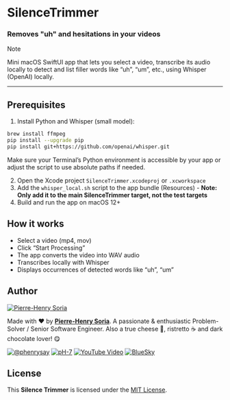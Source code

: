 # SilenceTrimmer

### Removes "uh" and hesitations in your videos

> [!Note]
> Mini macOS SwiftUI app that lets you select a video, transcribe its audio locally to detect and list filler words like “uh”, “um”, etc., using Whisper (OpenAI) locally.

---

## Prerequisites

1. Install Python and Whisper (small model):

```bash
brew install ffmpeg
pip install --upgrade pip
pip install git+https://github.com/openai/whisper.git
```

Make sure your Terminal’s Python environment is accessible by your app or adjust the script to use absolute paths if needed.

2. Open the Xcode project `SilenceTrimmer.xcodeproj` or `.xcworkspace`
3. Add the `whisper_local.sh` script to the app bundle (Resources) - **Note: Only add it to the main SilenceTrimmer target, not the test targets**
4. Build and run the app on macOS 12+

## How it works
* Select a video (mp4, mov)
* Click “Start Processing”
* The app converts the video into WAV audio
* Transcribes locally with Whisper
* Displays occurrences of detected words like “uh”, “um”

## Author

[![Pierre-Henry Soria](https://avatars0.githubusercontent.com/u/1325411?s=200)](https://ph7.me "Pierre-Henry Soria, Software Developer")

Made with ❤️ by **[Pierre-Henry Soria](https://pierrehenry.be)**. A passionate & enthusiastic Problem-Solver / Senior Software Engineer. Also a true cheese 🧀, ristretto ☕️ and dark chocolate lover! 😋

[![@phenrysay](https://img.shields.io/badge/x-000000?style=for-the-badge&logo=x)](https://x.com/phenrysay "Follow Me on X")  [![pH-7](https://img.shields.io/badge/GitHub-100000?style=for-the-badge&logo=github&logoColor=white)](https://github.com/pH-7 "My GitHub")  [![YouTube Video](https://img.shields.io/badge/YouTube-FF0000?style=for-the-badge&logo=youtube&logoColor=white)](https://youtube.com/@pH7Programming "YouTube SucceedAI Video")  [![BlueSky](https://img.shields.io/badge/BlueSky-00A8E8?style=for-the-badge&logo=bluesky&logoColor=white)](https://bsky.app/profile/ph7.me "Follow Me on BlueSky")

## License

This **Silence Trimmer** is licensed under the [MIT License](LICENSE.md).

